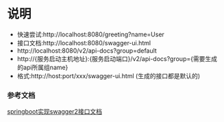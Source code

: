 # 说明
- 快速尝试:http://localhost:8080/greeting?name=User
- 接口文档:http://localhost:8080/swagger-ui.html 
- http://localhost:8080/v2/api-docs?group=default
- http://{服务启动主机地址}:{服务启动端口}/v2/api-docs?group={需要生成的api所属组name}
- 格式:http://host:port/xxx/swagger-ui.html (生成的接口都是默认的)


### 参考文档
[springboot实现swagger2接口文档](https://github.com/MusicXi/demo-swagger2/tree/master/doc/springboot实现swagger2接口文档.md)














